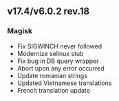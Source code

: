 ## v17.4/v6.0.2 rev.18

### Magisk
- Fix SIGWINCH never followed
- Modernize selinux stub
- Fix bug in DB query wrapper
- Abort upon any error occurred
- Update romanian strings
- Updated Vietnamese translations
- French translation update
